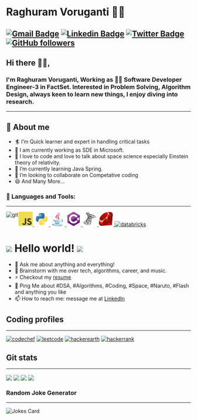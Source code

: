 # Raghuram Voruganti 👨‍💻
[![Gmail Badge](https://img.shields.io/badge/-voruganti.raghuram@gmail.com-c14438?style=flat-square&logo=Gmail&logoColor=white&link=mailto:voruganti.raghuram@gmail.com)](mailto:voruganti.raghuram@gmail.com)
[![Linkedin Badge](https://img.shields.io/badge/-raghuramvoruganti-blue?style=flat-square&logo=Linkedin&logoColor=white&link=https://www.linkedin.com/in/raghuramvoruganti/)](https://www.linkedin.com/in/raghuramvoruganti/)
[![Twitter Badge](https://img.shields.io/badge/-@nani_raghuram-1ca0f1?style=flat-square&labelColor=1ca0f1&logo=twitter&logoColor=white&link=https://twitter.com/nani_raghuram)](https://twitter.com/nani_raghuram) 
[![GitHub followers](https://img.shields.io/github/followers/raghuram42?label=Follow&style=social)](https://github.com/raghuram42/?tab=follow)
---

## Hi there 👋👋,

### I'm Raghuram Voruganti, Working as 👨‍💻 Software Developer Engineer-3 in FactSet. Interested in Problem Solving, Algorithm Design, always keen to learn new things, I enjoy diving into research.
-------
  
## 🧐 About me

- 🏄‍ I’m Quick learner and expert in handling critical tasks
- 🔭 I am currently working as SDE in Microsoft.
- 🌱 I love to code and love to talk about space science especially Einstein theory of relativity.
- 🔭 I’m currently learning Java Spring.
- 👯 I’m looking to collaborate on Competative coding
- 😄 And Many More...


### 🔨 Languages and Tools:
---

<p align="left">
<a href="https://developer.mozilla.org/en-US/docs/Web/JavaScript" target="_blank"> <img src="https://raw.githubusercontent.com/devicons/devicon/master/icons/javascript/javascript-original.svg" alt="javascript" width="40" height="40"/> </a>
<a href="https://www.python.org" target="_blank"> <img src="https://raw.githubusercontent.com/devicons/devicon/master/icons/python/python-original.svg" alt="python" width="40" height="40"/> </a>
<a href="https://www.oracle.com/java/technologies/" target="_blank"> <img src="https://raw.githubusercontent.com/devicons/devicon/master/icons/java/java-original.svg" alt="java" width="40" height="40"/> </a>
<a href="https://docs.microsoft.com/en-us/dotnet/csharp/" target="_blank"> <img src="https://raw.githubusercontent.com/devicons/devicon/master/icons/csharp/csharp-original.svg" alt="csharp" width="40" height="40"/> </a>
<a href="https://docs.microsoft.com/en-us/sql/t-sql/language-reference?view=sql-server-ver15" target="_blank"> <img src="https://raw.githubusercontent.com/devicons/devicon/master/icons/microsoftsqlserver/microsoftsqlserver-plain.svg" alt="sql" width="40" height="40"/> </a>
<a href="https://www.ruby-lang.org/en/" target="_blank"> <img src="https://raw.githubusercontent.com/devicons/devicon/master/icons/ruby/ruby-original.svg" alt="ruby" width="40" height="40"/> </a>
<a href="https://databricks.com/product/azure" target="_blank"> <img src="https://raw.githubusercontent.com/David-Summers/Azure-Design/master/SVG_Azure_All/Azure%20Databricks.svg" alt="databricks" width="40" height="40"/> </a>
<a href="https://git-scm.com/" target="_blank"> <img src="https://raw.githubusercontent.com/rahul-jha98/github_readme_icons/main/language_and_tools/square/git-scm/git-scm.svg" align="left" alt="git" height='42px'/> </a>
</p>


# <img src="https://raw.githubusercontent.com/TheDudeThatCode/TheDudeThatCode/master/Assets/Hi.gif" width="29px"> Hello world!&nbsp;<img src="https://raw.githubusercontent.com/TheDudeThatCode/TheDudeThatCode/master/Assets/Earth.gif" width="24px">

- 💬 Ask me about anything and everything!
- 📄  Brainstorm with me over tech, algorithms, career, and music.
- ⚡  Checkout my [resume](https://drive.google.com/file/d/1CklBrU_grA5DG987A6sQVXiuQsdtaNCK/view?usp=sharing)
- 💬 Ping Me about #DSA, #Algorithms, #Coding, #Space, #Naruto, #Flash and anything you like
- 📫 How to reach me: message me at [LinkedIn](https://www.linkedin.com/in/raghuramvoruganti/)

## Coding profiles
---

[<img src='https://cdn.jsdelivr.net/npm/simple-icons@3.0.1/icons/codechef.svg' alt='codechef' height='40'>](https://www.codechef.com/users/naniraghu) [<img src='https://cdn.jsdelivr.net/npm/simple-icons@3.0.1/icons/leetcode.svg' alt='leetcode' height='40'>](https://leetcode.com/naniraghu97/) [<img src='https://cdn.jsdelivr.net/npm/simple-icons@3.0.1/icons/hackerearth.svg' alt='hackerearth' height='40'>](https://www.hackerearth.com/@voruganti.raghuram)
[<img src='https://cdn.jsdelivr.net/npm/simple-icons@3.0.1/icons/hackerrank.svg' alt='hackerrank' height='40'>](https://www.hackerrank.com/nani_42)

## Git stats
---

<img align="center" src="https://github-readme-stats.vercel.app/api?username=raghuram42&theme=dark&show_icons=true" width =550 />
<img align="center" src="https://github-readme-streak-stats.herokuapp.com/?user=raghuram42&theme=dark"  width=550/>

<img align="center" src="https://activity-graph.herokuapp.com/graph?username=raghuram42&theme=rogue"  width=1100/>

<img align="center" src="https://github-readme-stats.vercel.app/api/top-langs/?username=raghuram42&theme=dark" width =350/>
  

### Random Joke Generator
---
![Jokes Card](https://readme-jokes.vercel.app/api)

<!--
**Raghuram42/raghuram42** is a ✨ _special_ ✨ repository because its `README.md` (this file) appears on your GitHub profile.

Here are some ideas to get you started:

- 🔭 I’m currently working on ...
- 🌱 I’m currently learning ...
- 👯 I’m looking to collaborate on ...
- 🤔 I’m looking for help with ...
- 💬 Ask me about ...
- 📫 How to reach me: ...
- 😄 Pronouns: ...
- ⚡ Fun fact: ...

-->
